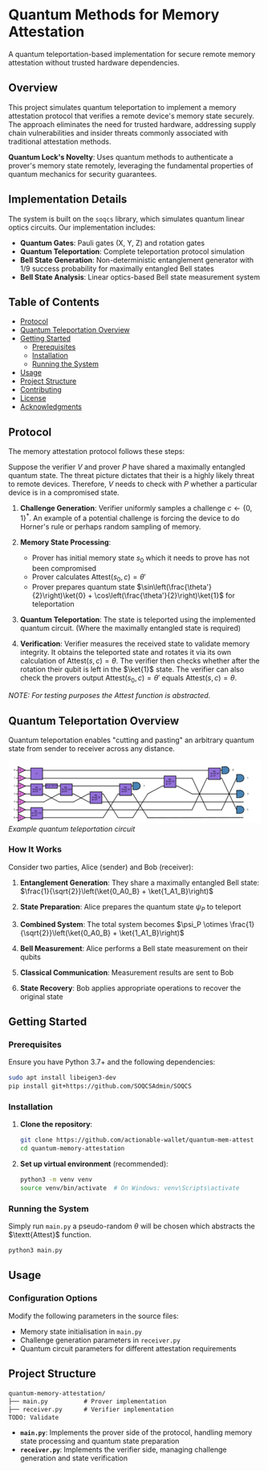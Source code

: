 # Quantum Methods for Memory Attestation

A quantum teleportation-based implementation for secure remote memory attestation without trusted hardware dependencies.

## Overview

This project simulates quantum teleportation to implement a memory attestation protocol that verifies a remote device's memory state securely. The approach eliminates the need for trusted hardware, addressing supply chain vulnerabilities and insider threats commonly associated with traditional attestation methods.

**Quantum Lock's Novelty**: Uses quantum methods to authenticate a prover's memory state remotely, leveraging the fundamental properties of quantum mechanics for security guarantees.

## Implementation Details

The system is built on the `soqcs` library, which simulates quantum linear optics circuits. Our implementation includes:

- **Quantum Gates**: Pauli gates (X, Y, Z) and rotation gates
- **Quantum Teleportation**: Complete teleportation protocol simulation
- **Bell State Generation**: Non-deterministic entanglement generator with 1/9 success probability for maximally entangled Bell states
- **Bell State Analysis**: Linear optics-based Bell state measurement system

## Table of Contents
- [Protocol](#protocol)  
- [Quantum Teleportation Overview](#quantum-teleportation-overview)
- [Getting Started](#getting-started)
  - [Prerequisites](#prerequisites)
  - [Installation](#installation)
  - [Running the System](#running-the-system)
- [Usage](#usage)
- [Project Structure](#project-structure)
- [Contributing](#contributing)
- [License](#license)
- [Acknowledgments](#acknowledgments)

## Protocol

The memory attestation protocol follows these steps:

Suppose the verifier $V$ and prover $P$ have shared a maximally entangled quantum state. The threat picture dictates that their is a highly likely threat to remote devices. Therefore, $V$ needs to check with $P$ whether a particular device is in a compromised state.

1. **Challenge Generation**: Verifier uniformly samples a challenge $c \leftarrow \{0, 1\}^*$. An example of a potential challenge is forcing the device to do Horner's rule or perhaps random sampling of memory.

2. **Memory State Processing**: 
   - Prover has initial memory state $s_0$ which it needs to prove has not been compromised
   - Prover calculates $\mathrm{Attest}(s_0, c) = \theta'$
   - Prover prepares quantum state $\sin\left(\frac{\theta'}{2}\right)\ket{0} + \cos\left(\frac{\theta'}{2}\right)\ket{1}$ for teleportation

3. **Quantum Teleportation**: The state is teleported using the implemented quantum circuit. (Where the maximally entangled state is required)

4. **Verification**: Verifier measures the received state to validate memory integrity. It obtains the teleported state and rotates it via its own calculation of $\mathrm{Attest}(s, c) = \theta.$ The verifier then checks whether after the rotation their qubit is left in the $\ket{1}$ state. The verifier can also check the provers output $\mathrm{Attest}(s_0, c) = \theta'$ equals $\mathrm{Attest}(s, c) = \theta.$

*NOTE: For testing purposes the Attest function is abstracted.* 

## Quantum Teleportation Overview

Quantum teleportation enables "cutting and pasting" an arbitrary quantum state from sender to receiver across any distance.

![Quantum Teleportation Circuit](image.png)
*Example quantum teleportation circuit*

### How It Works

Consider two parties, Alice (sender) and Bob (receiver):

1. **Entanglement Generation**: They share a maximally entangled Bell state: $\frac{1}{\sqrt{2}}\left(\ket{0_A0_B} + \ket{1_A1_B}\right)$

2. **State Preparation**: Alice prepares the quantum state $\psi_P$ to teleport

3. **Combined System**: The total system becomes $\psi_P \otimes \frac{1}{\sqrt{2}}\left(\ket{0_A0_B} + \ket{1_A1_B}\right)$

4. **Bell Measurement**: Alice performs a Bell state measurement on their qubits

5. **Classical Communication**: Measurement results are sent to Bob

6. **State Recovery**: Bob applies appropriate operations to recover the original state


## Getting Started

### Prerequisites

Ensure you have Python 3.7+ and the following dependencies:

```bash
sudo apt install libeigen3-dev
pip install git+https://github.com/SOQCSAdmin/SOQCS
```

### Installation

1. **Clone the repository**:
   ```bash
   git clone https://github.com/actionable-wallet/quantum-mem-attest
   cd quantum-memory-attestation
   ```

2. **Set up virtual environment** (recommended):
   ```bash
   python3 -m venv venv
   source venv/bin/activate  # On Windows: venv\Scripts\activate
   ```

<!-- 3. **Install dependencies**:
   ```bash
   pip install -r requirements.txt
   ``` -->

### Running the System

Simply run `main.py` a pseudo-random $\theta$ will be chosen which abstracts the $\textt{Attest}$ function.

```bash
python3 main.py
```

## Usage

### Configuration Options

Modify the following parameters in the source files:
- Memory state initialisation in `main.py`
- Challenge generation parameters in `receiver.py`
- Quantum circuit parameters for different attestation requirements

## Project Structure

```
quantum-memory-attestation/
├── main.py          # Prover implementation
├── receiver.py      # Verifier implementation  
TODO: Validate
```

- **`main.py`**: Implements the prover side of the protocol, handling memory state processing and quantum state preparation
- **`receiver.py`**: Implements the verifier side, managing challenge generation and state verification


